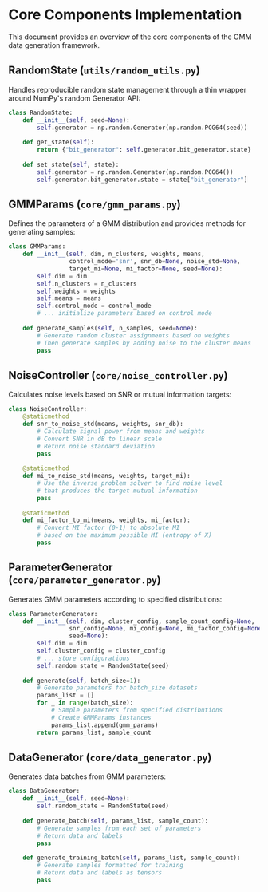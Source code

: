 # Core Components Implementation

This document provides an overview of the core components of the GMM data generation framework.

## RandomState (`utils/random_utils.py`)

Handles reproducible random state management through a thin wrapper around NumPy's random Generator API:

```python
class RandomState:
    def __init__(self, seed=None):
        self.generator = np.random.Generator(np.random.PCG64(seed))
        
    def get_state(self):
        return {"bit_generator": self.generator.bit_generator.state}
        
    def set_state(self, state):
        self.generator = np.random.Generator(np.random.PCG64())
        self.generator.bit_generator.state = state["bit_generator"]
```

## GMMParams (`core/gmm_params.py`)

Defines the parameters of a GMM distribution and provides methods for generating samples:

```python
class GMMParams:
    def __init__(self, dim, n_clusters, weights, means, 
                 control_mode='snr', snr_db=None, noise_std=None, 
                 target_mi=None, mi_factor=None, seed=None):
        self.dim = dim
        self.n_clusters = n_clusters
        self.weights = weights
        self.means = means
        self.control_mode = control_mode
        # ... initialize parameters based on control mode
        
    def generate_samples(self, n_samples, seed=None):
        # Generate random cluster assignments based on weights
        # Then generate samples by adding noise to the cluster means
        pass
```

## NoiseController (`core/noise_controller.py`)

Calculates noise levels based on SNR or mutual information targets:

```python
class NoiseController:
    @staticmethod
    def snr_to_noise_std(means, weights, snr_db):
        # Calculate signal power from means and weights
        # Convert SNR in dB to linear scale
        # Return noise standard deviation
        pass
        
    @staticmethod
    def mi_to_noise_std(means, weights, target_mi):
        # Use the inverse problem solver to find noise level
        # that produces the target mutual information
        pass
        
    @staticmethod
    def mi_factor_to_mi(means, weights, mi_factor):
        # Convert MI factor (0-1) to absolute MI
        # based on the maximum possible MI (entropy of X)
        pass
```

## ParameterGenerator (`core/parameter_generator.py`)

Generates GMM parameters according to specified distributions:

```python
class ParameterGenerator:
    def __init__(self, dim, cluster_config, sample_count_config=None,
                 snr_config=None, mi_config=None, mi_factor_config=None, 
                 seed=None):
        self.dim = dim
        self.cluster_config = cluster_config
        # ... store configurations
        self.random_state = RandomState(seed)
        
    def generate(self, batch_size=1):
        # Generate parameters for batch_size datasets
        params_list = []
        for _ in range(batch_size):
            # Sample parameters from specified distributions
            # Create GMMParams instances
            params_list.append(gmm_params)
        return params_list, sample_count
```

## DataGenerator (`core/data_generator.py`)

Generates data batches from GMM parameters:

```python
class DataGenerator:
    def __init__(self, seed=None):
        self.random_state = RandomState(seed)
        
    def generate_batch(self, params_list, sample_count):
        # Generate samples from each set of parameters
        # Return data and labels
        pass
        
    def generate_training_batch(self, params_list, sample_count):
        # Generate samples formatted for training
        # Return data and labels as tensors
        pass
```